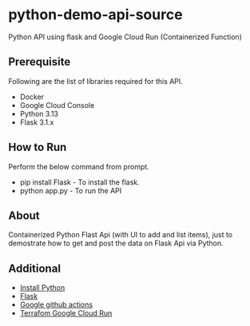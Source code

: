 # python-demo-api-source
Python API using flask and Google Cloud Run (Containerized Function)

## Prerequisite

Following are the list of libraries required for this API.

- Docker
- Google Cloud Console
- Python 3.13
- Flask 3.1.x


## How to Run
Perform the below command from prompt.
- pip install Flask - To install the flask.
- python app.py - To run the API

## About

Containerized Python Flast Api (with UI to add and list items), just to demostrate how to get and post the data on Flask Api via Python.

## Additional 
- [Install Python](https://www.python.org/doc/versions/)
- [Flask](https://flask.palletsprojects.com/en/stable/)
- [Google github actions](https://github.com/google-github-actions/auth)
- [Terrafom Google Cloud Run](https://registry.terraform.io/providers/hashicorp/google/latest/docs/resources/cloud_run_v2_service)